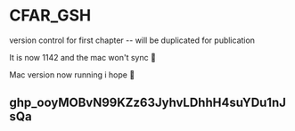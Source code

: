 # CFAR_GSH
version control for first chapter -- will be duplicated for publication 

It is now 1142 and the mac won't sync :pizza:

Mac version now running i hope :dancer:


## 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